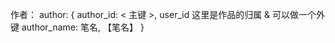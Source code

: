 作者：
author:
{
  author_id:                < 主键 >, user_id 这里是作品的归属 & 可以做一个外键
  author_name:              笔名, 【笔名】
}